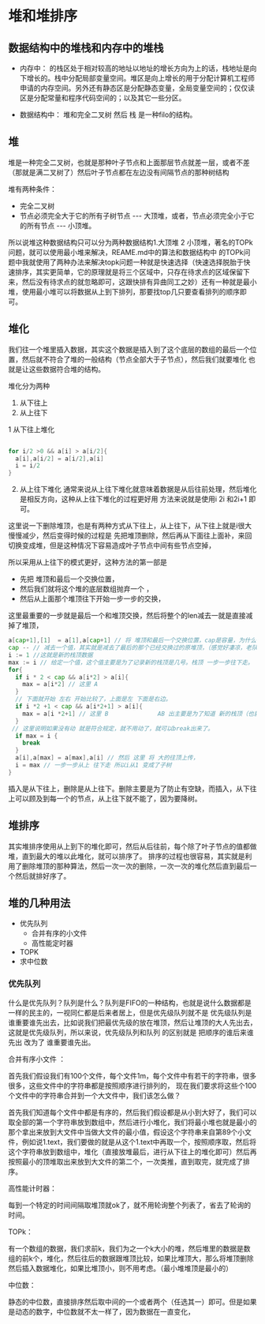 # 堆和堆排序

## 数据结构中的堆栈和内存中的堆栈

- 内存中： 的栈区处于相对较高的地址以地址的增长方向为上的话，栈地址是向下增长的。栈中分配局部变量空间。堆区是向上增长的用于分配计算机工程师申请的内存空间。另外还有静态区是分配静态变量，全局变量空间的；仅仅读区是分配常量和程序代码空间的；以及其它一些分区。

- 数据结构中：  堆和完全二叉树 然后 栈 是一种filo的结构。

## 堆

堆是一种完全二叉树，也就是那种叶子节点和上面那层节点就差一层，或者不差（那就是满二叉树了）然后叶子节点都在左边没有间隔节点的那种树结构

堆有两种条件：

- 完全二叉树
- 节点必须完全大于它的所有子树节点 --- 大顶堆，或者，节点必须完全小于它的所有节点 --- 小顶堆。

所以说堆这种数据结构只可以分为两种数据结构1.大顶堆 2 小顶堆，著名的TOPk问题，就可以使用最小堆来解决，REAME.md中的算法和数据结构中
的TOPk问题中我就使用了两种办法来解决topk问题一种就是快速选择（快速选择脱胎于快速排序，其实更简单，它的原理就是将三个区域中，只存在待求点的区域保留下来，然后没有待求点的就忽略即可，这跟快排有异曲同工之妙）还有一种就是最小堆，使用最小堆可以将数据从上到下排列，那要找top几只要查看排列的顺序即可。

## 堆化

我们往一个堆里插入数据，其实这个数据是插入到了这个底层的数组的最后一个位置，然后就不符合了堆的一般结构（节点全部大于子节点），然后我们就要堆化
也就是让这些数据符合堆的结构。

堆化分为两种
1. 从下往上
2. 从上往下

1 从下往上堆化

```go

for i/2 >0 && a[i] > a[i/2]{
  a[i],a[i/2] = a[i/2],a[i]
  i = i/2
}

```
2. 从上往下堆化
通常来说从上往下堆化就意味着数据是从后往前处理，然后堆化是相反方向，这种从上往下堆化的过程更好用
方法来说就是使用i 2i 和2i+1 即可。

这里说一下删除堆顶，也是有两种方式从下往上，从上往下，从下往上就是i很大慢慢减少，然后变得时候的过程是
先把堆顶删除，然后再从下面往上面补，来回切换变成堆，但是这种情况下容易造成叶子节点中间有些节点空掉，

所以采用从上往下的模式更好，这种方法的第一部是

- 先把 堆顶和最后一个交换位置，
- 然后我们就将这个堆的底层数组抛弃一个 ，
- 然后从上面那个堆顶往下开始一步一步的交换，

这里最重要的一步就是最后一个和堆顶交换，然后将整个的len减去一就是直接减掉了堆顶，

```go
a[cap+1],[1]  = a[1],a[cap+1] // 将 堆顶和最后一个交换位置，cap是容量，为什么+1 是因为数组从1开始计算
cap -- // 减去一个值，其实就是减去了最后的那个已经交换过的原堆顶，（感觉好凄凉，老队长被陷害，落到了最后然后被无情抛弃的情节。。。）
i := 1 //这就是新的栈顶数据
max := i // 给定一个值，这个值主要是为了记录新的栈顶是几号。栈顶 一步一步往下走。
for{
  if i * 2 < cap && a[i*2] > a[i]{
    max = a[i*2] // 这里 A
  }
  // 下面就开始 左右 开始比较了，上面是左 下面是右边。
  if i *2 +1 < cap && a[i*2+1] > a[i]{
    max = a[i *2+1] // 这里 B              AB 出主要是为了知道 新的栈顶（也就是往下一波的次大 是左边还是右边）
  }
 // 这里说明如果没有动 就是符合规定，就不用动了，就可以break出来了。
  if max = i {
    break
  }
  a[i],a[max] = a[max],a[i] // 然后 这里 将 大的往顶上传，
  i = max // 一步一步从上 往下走 所以i从1 变成了子树
}

```

插入是从下往上，删除是从上往下。删除主要是为了防止有空缺，而插入，从下往上可以顾及到每一个的节点，从上往下就不能了，因为要降树。

## 堆排序

其实堆排序使用从上到下的堆化即可，然后从后往前，每个除了叶子节点的值都做堆，直到最大的堆以此堆化，就可以排序了。
排序的过程也很容易，其实就是利用了删除堆顶的那种算法，然后一次一次的删除，一次一次的堆化然后直到最后一个然后就排好序了。

## 堆的几种用法

- 优先队列
  - 合并有序的小文件
  - 高性能定时器
- TOPK
- 求中位数

### 优先队列

什么是优先队列？队列是什么？队列是FIFO的一种结构，也就是说什么数据都是一样的民主的，一视同仁都是后来者居上，但是优先级队列就不是
优先级队列是谁重要谁先出去，比如说我们把最优先级的放在堆顶，然后让堆顶的大人先出去，这就是优先级队列，所以来说，优先级队列和队列
的区别就是 把顺序的谁后来谁先出 改为了 谁重要谁先出。

合并有序小文件 ：

首先我们假设我们有100个文件，每个文件1m，每个文件中有若干的字符串，很多很多，这些文件中的字符串都是按照顺序进行排列的，
现在我们要求将这些个100个文件中的字符串合并到一个大文件中，我们该怎么做？

首先我们知道每个文件中都是有序的，然后我们假设都是从小到大好了，我们可以取全部的第一个字符串放到数组中，然后进行小堆化，我们将最小堆也就是最小的那个拿出来放到大文件中当做大文件的最小值，假设这个字符串来自第89个小文件，例如说1.text，我们要做的就是从这个1.text中再取一个，按照顺序取，然后将这个字符串放到数组中，堆化（直接放堆最后，进行从下往上的堆化即可）然后再按照最小的顶堆取出来放到大文件的第二个，一次类推，直到取完，就完成了排序。

高性能计时器：

每到一个特定的时间间隔取堆顶就ok了，就不用轮询整个列表了，省去了轮询的时间。

TOPk：

有一个数组的数据，我们求前k，我们为之一个k大小的堆，然后堆里的数据是数组的前k个，堆化，然后往后的数据跟堆顶比较，如果比堆顶大，那么将堆顶删除
然后插入数据堆化，如果比堆顶小，则不用考虑。（最小堆堆顶是最小的）

中位数：

静态的中位数，直接排序然后取中间的一个或者两个（任选其一）即可。但是如果是动态的数字，中位数就不太一样了，因为数据在一直变化，
